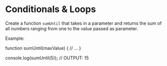 # Conditionals & Loops

Create a function `sumUntil` that takes in a parameter and returns the sum of all numbers ranging from one to the value passed as parameter.

Example:

function sumUntil(maxValue) {
// ...
}

console.log(sumUntil(5)); // OUTPUT: 15

